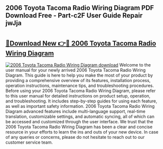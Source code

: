## 2006 Toyota Tacoma Radio Wiring Diagram PDF Download Free - Part-c2F User Guide Repair jwJja

# <h2><a href="http://dfmdh1.blite.top/?on=2006+Toyota+Tacoma+Radio+Wiring+Diagram">🔗Download New 👉🔴 2006 Toyota Tacoma Radio Wiring Diagram</a></h2>

[![2006 Toyota Tacoma Radio Wiring Diagram download](https://i.imgur.com/lujVjoI.png)](http://dfmdh1.blite.top/?on=2006+Toyota+Tacoma+Radio+Wiring+Diagram)
Welcome to the user manual for your newly arrived 2006 Toyota Tacoma Radio Wiring Diagram. This guide is here to help you make the most of your product by providing a comprehensive overview of its features, installation process, operation instructions, maintenance tips, and troubleshooting procedures. Before using your 2006 Toyota Tacoma Radio Wiring Diagram, please refer to this user manual for detailed instructions on product setup, operation, and troubleshooting. It includes step-by-step guides for using each feature, as well as important safety information. 2006 Toyota Tacoma Radio Wiring Diagram advanced features include multi-language support, real-time translation, customizable settings, and automatic syncing, all of which can be accessed and customized through the user interface. We trust that the 2006 Toyota Tacoma Radio Wiring Diagram has been a clear and concise resource in your efforts to learn the ins and outs of your new device. In case of any queries or concerns, please do not hesitate to reach out to our customer service team.
